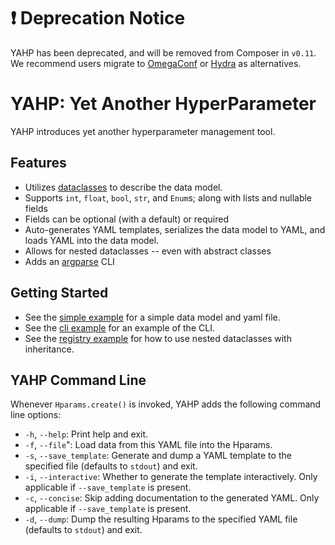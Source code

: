 # :exclamation: Deprecation Notice

YAHP has been deprecated, and will be removed from Composer in `v0.11`.
We recommend users migrate to [OmegaConf](https://github.com/omry/omegaconf) or [Hydra](https://github.com/facebookresearch/hydra) as alternatives.


# YAHP: Yet Another HyperParameter

YAHP introduces yet another hyperparameter management tool.

## Features
* Utilizes [dataclasses](https://docs.python.org/3.8/library/dataclasses.html) to describe the data model.
* Supports `int`, `float`, `bool`, `str`, and `Enum`s; along with lists and nullable fields
* Fields can be optional (with a default) or required
* Auto-generates YAML templates, serializes the data model to YAML, and loads YAML into the data model.
* Allows for nested dataclasses -- even with abstract classes
* Adds an [argparse](https://docs.python.org/3.8/library/argparse.html) CLI

## Getting Started

* See the [simple example](examples/simple) for a simple data model and yaml file.
* See the [cli example](examples/cli) for an example of the CLI.
* See the [registry example](examples/registry) for how to use nested dataclasses with inheritance.

## YAHP Command Line
Whenever `Hparams.create()` is invoked, YAHP adds the following command line options:

* `-h`, `--help`: Print help and exit.
* `-f`, `--file`": Load data from this YAML file into the Hparams.
* `-s`, `--save_template`: Generate and dump a YAML template to the specified file (defaults to `stdout`) and exit.
* `-i`, `--interactive`: Whether to generate the template interactively. Only applicable if `--save_template` is present.
*  `-c`, `--concise`: Skip adding documentation to the generated YAML. Only applicable if `--save_template` is present.
*  `-d`, `--dump`: Dump the resulting Hparams to the specified YAML file (defaults to `stdout`) and exit.
